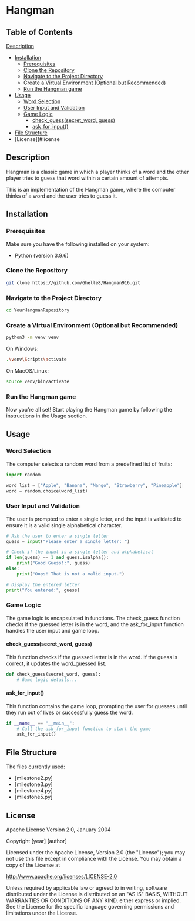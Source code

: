 # Hangman

## Table of Contents
 [Description](#description)
- [Installation](#installation)
  - [Prerequisites](#prerequisites)
  - [Clone the Repository](#clone-the-repository)
  - [Navigate to the Project Directory](#navigate-to-the-project-directory)
  - [Create a Virtual Environment (Optional but Recommended)](#create-a-virtual-environment-optional-but-recommended)
  - [Run the Hangman game](#run-the-hangman-game)
- [Usage](#usage)
  - [Word Selection](#word-selection)
  - [User Input and Validation](#user-input-and-validation)
  - [Game Logic](#game-logic)
    - [check_guess(secret_word, guess)](#check_guesssecret_word-guess)
    - [ask_for_input()](#ask_for_input)
- [File Structure](#file-structure)
- [License](#license

## Description
Hangman is a classic game in which a player thinks of a word and the other player tries to guess that word within a certain amount of attempts.

This is an implementation of the Hangman game, where the computer thinks of a word and the user tries to guess it. 

## Installation

### Prerequisites
Make sure you have the following installed on your system:

- Python (version 3.9.6)

### Clone the Repository
```bash
git clone https://github.com/Ghelle8/Hangman916.git
```
### Navigate to the Project Directory
```bash
cd YourHangmanRepository
```
### Create a Virtual Environment (Optional but Recommended)
```bash
python3 -m venv venv
```
On Windows:
```bash
.\venv\Scripts\activate
```
On MacOS/Linux:
```bash
source venv/bin/activate
```
### Run the Hangman game
Now you're all set! Start playing the Hangman game by following the instructions in the Usage section.

## Usage
### Word Selection
The computer selects a random word from a predefined list of fruits:
```python
import random

word_list = ["Apple", "Banana", "Mango", "Strawberry", "Pineapple"]
word = random.choice(word_list)

```
### User Input and Validation

The user is prompted to enter a single letter, and the input is validated to ensure it is a valid single alphabetical character.
```python
# Ask the user to enter a single letter
guess = input("Please enter a single letter: ")

# Check if the input is a single letter and alphabetical
if len(guess) == 1 and guess.isalpha():
    print("Good Guess!:", guess)
else:
    print("Oops! That is not a valid input.")

# Display the entered letter
print("You entered:", guess)
```
### Game Logic

The game logic is encapsulated in functions. The check_guess function checks if the guessed letter is in the word, and the ask_for_input function handles the user input and game loop.

#### check_guess(secret_word, guess)
This function checks if the guessed letter is in the word. If the guess is correct, it updates the word_guessed list.
```python
def check_guess(secret_word, guess):
    # Game logic details...
```

#### ask_for_input()
This function contains the game loop, prompting the user for guesses until they run out of lives or successfully guess the word.
``` python
if __name__ == "__main__":
    # Call the ask_for_input function to start the game
    ask_for_input()
```

## File Structure
The files currently used: 
- [milestone2.py]
- [milestone3.py]
- [milestone4.py]
- [milestone5.py]


## License
Apache License
Version 2.0, January 2004

Copyright [year] [author]

Licensed under the Apache License, Version 2.0 (the "License");
you may not use this file except in compliance with the License.
You may obtain a copy of the License at

   http://www.apache.org/licenses/LICENSE-2.0

Unless required by applicable law or agreed to in writing, software
distributed under the License is distributed on an "AS IS" BASIS,
WITHOUT WARRANTIES OR CONDITIONS OF ANY KIND, either express or implied.
See the License for the specific language governing permissions and
limitations under the License.
